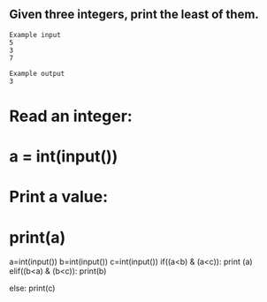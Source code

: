 ## Given three integers, print the least of them.
```
Example input
5
3
7

Example output
3
```
# Read an integer:
# a = int(input())
# Print a value:
# print(a)
a=int(input())
b=int(input())
c=int(input())
if((a<b) & (a<c)):
 print (a)
elif((b<a) & (b<c)):
  print(b)
  
  
 
else:
  print(c)






